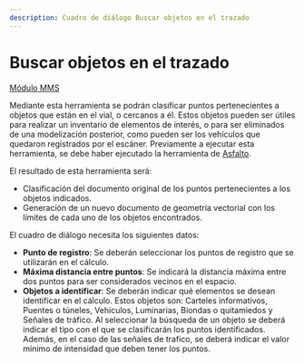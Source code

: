 ```yaml
---
description: Cuadro de diálogo Buscar objetos en el trazado
---
```


# Buscar objetos en el trazado

[Módulo MMS](./)

Mediante esta herramienta se podrán clasificar puntos pertenecientes a objetos que están en el vial, o cercanos a él. Estos objetos pueden ser útiles para realizar un inventario de elementos de interés, o para ser eliminados de una modelización posterior, como pueden ser los vehículos que quedaron registrados por el escáner. Previamente a ejecutar esta herramienta, se debe haber ejecutado la herramienta de [Asfalto](untitled-69.md).

El resultado de esta herramienta será:

* Clasificación del documento original de los puntos pertenecientes a los objetos indicados.
* Generación de un nuevo documento de geometría vectorial con los límites de cada uno de los objetos encontrados.

El cuadro de diálogo necesita los siguientes datos:

* **Punto de registro**: Se deberán seleccionar los puntos de registro que se utilizarán en el cálculo.
* **Máxima distancia entre puntos**: Se indicará la distancia máxima entre dos puntos para ser considerados vecinos en el espacio.
* **Objetos a identificar**: Se deberán indicar qué elementos se desean identificar en el cálculo. Estos objetos son: Carteles informativos, Puentes o túneles, Vehículos, Luminarias, Biondas o quitamiedos y Señales de tráfico. Al seleccionar la búsqueda de un objeto se deberá indicar el tipo con el que se clasificarán los puntos identificados. Además, en el caso de las señales de trafico, se deberá indicar el valor mínimo de intensidad que deben tener los puntos.


